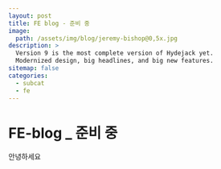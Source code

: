 ```yaml
---
layout: post
title: FE blog - 준비 중
image: 
  path: /assets/img/blog/jeremy-bishop@0,5x.jpg
description: >
  Version 9 is the most complete version of Hydejack yet.
  Modernized design, big headlines, and big new features.
sitemap: false
categories:
  - subcat
  - fe
---
```


# FE-blog _ 준비 중
  안녕하세요